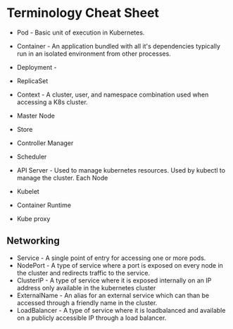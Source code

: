 # Terminology Cheat Sheet

* Pod - Basic unit of execution in Kubernetes.
* Container - An application bundled with all it's dependencies typically run in an isolated environment from other processes.
* Deployment -
* ReplicaSet

* Context - A cluster, user, and namespace combination used when accessing a K8s cluster.

* Master Node
* Store
* Controller Manager
* Scheduler

* API Server - Used to manage kubernetes resources.  Used by kubectl to manage the cluster.
Each Node
* Kubelet
* Container Runtime
* Kube proxy


## Networking
* Service - A single point of entry for accessing one or more pods.
* NodePort - A type of service where a port is exposed on every node in the cluster and redirects traffic to the service.
* ClusterIP - A type of service where it is exposed internally on an IP address only available in the kubernetes cluster
* ExternalName - An alias for an external service which can than be accessed through a friendly name in the cluster.
* LoadBalancer - A type of service where it is loadbalanced and available on a publicly accessible IP through a load balancer.